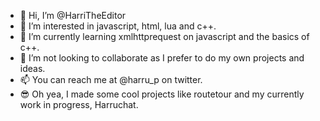 - 👋 Hi, I’m @HarriTheEditor
- 👀 I’m interested in javascript, html, lua and c++.
- 🌱 I’m currently learning xmlhttprequest on javascript and the basics of c++.
- 💞️ I’m not looking to collaborate as I prefer to do my own projects and ideas.
- 📫 You can reach me at @harru_p on twitter.
- 😎 Oh yea, I made some cool projects like routetour and my currently work in progress, Harruchat.
